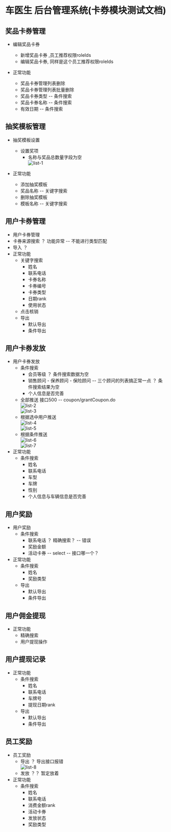 车医生 后台管理系统(卡券模块测试文档)
==================================

## 奖品卡券管理
+ 编辑奖品卡券
  + 新增奖品卡券 ,员工推荐权限roleIds
  + 编辑奖品卡券, 同样是这个员工推荐权限roleIds


+ 正常功能
  + 奖品卡券管理列表删除
  + 奖品卡券管理列表批量删除
  + 奖品卡券类型 -- 条件搜索
  + 奖品卡券名称 -- 条件搜索
  + 有效日期 -- 条件搜索

## 抽奖模板管理
+ 抽奖模板设置 
  + 设置奖项
    + 名称与奖品总数量字段为空      
     ![list-1](imgs/2018-09-19/list-1.jpg)      

+ 正常功能
  + 添加抽奖模板
  + 奖品名称 -- 关键字搜索
  + 删除抽奖模板
  + 模板名称 -- 关键字搜索

## 用户卡券管理
+ 用户卡券管理 
 + 卡券来源搜索 ？ 功能异常  -- 不能进行类型匹配
 + 导入 ？ 
+ 正常功能 
  + 关键字搜索
    + 姓名
    + 联系电话
    + 卡券名称
    + 卡券编号
    + 卡券类型
    + 日期rank
    + 使用状态
  + 点击核销
  + 导出
    + 默认导出
    + 条件导出

## 用户卡券发放
+ 用户卡券发放
  + 条件搜索
    + 会员等级 ？ 条件搜索数据为空
    + 销售顾问 - 保养顾问 - 保险顾问 -- 三个顾问的列表搞正常一点 ？ 条件搜索结果为空
    + 个人信息是否完善
  + 全部推送 接口500 -- coupon/grantCoupon.do     
    ![list-2](imgs/2018-09-19/list-2.jpg)       
    ![list-3](imgs/2018-09-19/list-3.jpg)         
  + 根据选中用户推送      
    ![list-4](imgs/2018-09-19/list-4.jpg)       
    ![list-5](imgs/2018-09-19/list-5.jpg)         
  + 根据条件推送        
    ![list-6](imgs/2018-09-19/list-6.jpg)        
    ![list-7](imgs/2018-09-19/list-7.jpg)         
+ 正常功能
  + 条件搜索
    + 姓名
    + 联系电话
    + 车型
    + 车牌
    + 性别
    + 个人信息与车辆信息是否完善
    
## 用户奖励
+ 用户奖励
  + 条件搜索
    + 联系电话 ？ 精确搜索？ -- 错误
    + 奖励金额
    + 活动卡券 -- select -- 接口哪一个？
+ 正常功能
  + 条件搜索
    + 姓名
    + 奖励类型
  + 导出
    + 默认导出
    + 条件导出
## 用户佣金提现
+ 正常功能
  + 精确搜索
  + 用户提现操作

## 用户提现记录
+ 正常功能
  + 条件搜索
    + 姓名
    + 联系电话
    + 车牌号
    + 提现日期rank
  + 导出
    + 默认导出
    + 条件导出
## 员工奖励
+ 员工奖励 
  + 导出 ？ 导出接口报错        
  ![list-8](imgs/2018-09-19/list-8.png)         
  + 发放 ？？ 暂定放着
+ 正常功能
  + 条件搜索
    + 姓名
    + 联系电话
    + 消费金额rank
    + 活动卡券
    + 发放状态
    + 奖励类型